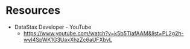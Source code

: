 
# Resources

- DataStax Developer - YouTube
    - https://www.youtube.com/watch?v=k5b5TiafAAM&list=PL2g2h-wyI4SpWK1G3UaxXhzZc6aUFXbvL
